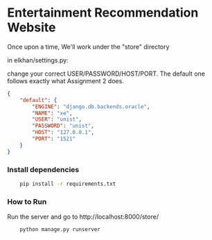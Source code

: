 # Entertainment Recommendation Website
Once upon a time, We'll work under the "store" directory


in elkhan/settings.py:

change your correct USER/PASSWORD/HOST/PORT.
The default one follows exactly what Assignment 2 does.
```json
{
    "default": {
        "ENGINE": "django.db.backends.oracle",
        "NAME": "xe",
        "USER": "unist",
        "PASSWORD": "unist",
        "HOST": "127.0.0.1", 
        "PORT": "1521"
    }
}
```
### Install dependencies
```bash
    pip install -r requirements.txt
```
### How to Run
Run the server and go to http://localhost:8000/store/
```bash
    python manage.py runserver
```
